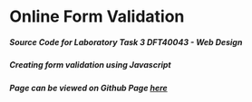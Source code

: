 # Online Form Validation 

##### Source Code for Laboratory Task 3 DFT40043 - Web Design
#####  Creating form validation using Javascript 
##### Page can be viewed on Github Page [here](https://yedd77.github.io/online-form-example/)
